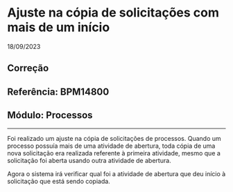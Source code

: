 # Ajuste na cópia de solicitações com mais de um início
18/09/2023
## Correção
## Referência: BPM14800
## Módulo: Processos
***

Foi realizado um ajuste na cópia de solicitações de processos. Quando um processo possuía mais de uma atividade de abertura, toda cópia de uma nova solicitação era realizada referente à primeira atividade, mesmo que a solicitação foi aberta usando outra atividade de abertura.

Agora o sistema irá verificar qual foi a atividade de abertura que deu início à solicitação que está sendo copiada.
